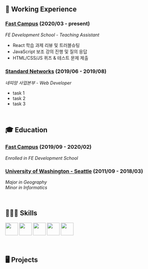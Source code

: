 <!--
### Hi there 👋

**smilejin92/smilejin92** is a ✨ _special_ ✨ repository because its `README.md` (this file) appears on your GitHub profile.

Here are some ideas to get you started:

- 🔭 I’m currently working on ...
- 🌱 I’m currently learning ...
- 👯 I’m looking to collaborate on ...
- 🤔 I’m looking for help with ...
- 💬 Ask me about ...
- 📫 How to reach me: ...
- 😄 Pronouns: ...
- ⚡ Fun fact: ...

👨🏻‍💻 FE Web Developer
✅ React JS
✅ JavaScript (ES6+)
✅ Semantic HTML
✅ Responsive CSS
✅ Webpack

-->

## 💼 Working Experience
### [Fast Campus](https://fastcampus.co.kr/) (2020/03 - present)
*FE Development School - Teaching Assistant*

* React 학습 과제 리뷰 및 트러블슈팅
* JavaScript 보조 강의 진행 및 질의 응답
* HTML/CSS/JS 퀴즈 & 테스트 문제 제출

### [Standard Networks](http://www.standardnetworks.co.kr/customer/onapp/main.vw) (2019/06 - 2019/08)
*네띠앙 사업본부 - Web Developer*

* task 1
* task 2
* task 3

&nbsp;  

## 🎓 Education
### [Fast Campus](https://fastcampus.co.kr/) (2019/09 - 2020/02)
*Enrolled in FE Development School*

### [University of Washington - Seattle](https://www.washington.edu/) (2011/09 - 2018/03)
*Major in Geography*<br/>
*Minor in Informatics*

&nbsp;  

## 👨🏻‍💻 Skills

<code><img height="40" src="https://user-images.githubusercontent.com/37237125/89312669-801b0a80-d6b2-11ea-97cb-ceb59306e01b.png"></code>
<code><img height="40" src="https://user-images.githubusercontent.com/37237125/89312677-81e4ce00-d6b2-11ea-9549-5160e6933485.png"></code>
<code><img height="40" src="https://user-images.githubusercontent.com/37237125/89312688-83ae9180-d6b2-11ea-88ef-46b665e0d603.png"></code>
<code><img height="40" src="https://user-images.githubusercontent.com/37237125/89361053-30b1fa00-d705-11ea-8deb-d187a64d8ace.png"></code>
<code><img height="40" src="https://user-images.githubusercontent.com/37237125/89361164-8090c100-d705-11ea-96c0-05489c96c1af.png"></code>

&nbsp;  

## 🖥 Projects

&nbsp;  

